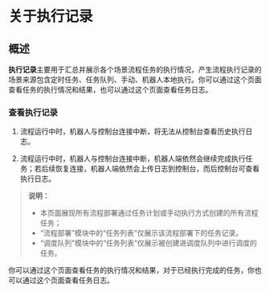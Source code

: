 # 关于执行记录

## 概述

**执行记录**主要用于汇总并展示各个场景流程任务的执行情况，产生流程执行记录的场景来源包含定时任务、任务队列、手动、机器人本地执行。你可以通过这个页面查看任务的执行情况和结果，也可以通过这个页面查看任务日志。

### 查看执行记录

1. 流程运行中时，机器人与控制台连接中断，将无法从控制台查看历史执行日志。


2. 流程运行中时，机器人与控制台连接中断，机器人端依然会继续完成执行任务；若后续恢复连接，机器人端依然会上传日志到控制台，而后控制台可查看执行日志。


>**说明：**
>
>- 本页面展现所有流程部署通过任务计划或手动执行方式创建的所有流程任务；
>- “流程部署”模块中的“任务列表”仅展示该流程部署下的任务记录。
>- “调度队列"模块中的“任务列表”仅展示被创建进调度队列中进行调度的任务。

你可以通过这个页面查看任务的执行情况和结果，对于已经执行完成的任务，你也可以通过这个页面查看任务日志。
